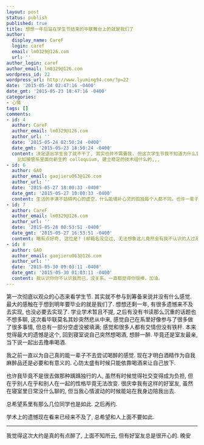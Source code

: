 ```yaml
---
layout: post
status: publish
published: true
title: 想想一年后站在学生节结束的毕联舞台上的就是我们了
author:
  display_name: CareF
  login: caref
  email: lm0329@126.com
  url: ''
author_login: caref
author_email: lm0329@126.com
wordpress_id: 22
wordpress_url: http://www.lyuming94.com/?p=22
date: '2015-05-24 02:47:16 -0400'
date_gmt: '2015-05-23 18:47:16 -0400'
categories:
- 心情
tags: []
comments:
- id: 4
  author: CareF
  author_email: lm0329@126.com
  author_url: ''
  date: '2015-05-24 02:50:24 -0400'
  date_gmt: '2015-05-23 18:50:24 -0400'
  content: 决定退出学生会了就不干了, 其实也并不需要我. 但这次学生节我不知道为什么我决定我还是想做点事情. 看看我能不能去争取一下科协主席? 还是有很多事情能做的,
    比如接管系里面向新生的 colloquium, 建立稳定的技术组什么的,,,
- id: 6
  author: GAO
  author_email: gaojieru063@126.com
  author_url: ''
  date: '2015-05-27 18:00:33 -0400'
  date_gmt: '2015-05-27 10:00:33 -0400'
  content: 生活的丰满不妨碍内心的虚空，什么能填补心灵的孤独每个人都不同。也许一辈子都填补不上呢？还是祝福一下吧。
- id: 7
  author: CareF
  author_email: lm0329@126.com
  author_url: ''
  date: '2015-05-28 00:53:51 -0400'
  date_gmt: '2015-05-27 16:53:51 -0400'
  content: 略有点好奇, 这位是? (邮箱名没见过, 无法想象这儿竟然会有我不认识的人过来看...
- id: 8
  author: GAO
  author_email: gaojieru063@126.com
  author_url: ''
  date: '2015-05-30 09:03:11 -0400'
  date_gmt: '2015-05-30 01:03:11 -0400'
  content: 我认识你你不认识我而已，没关系。一直都觉得你很棒，加油。
---
```

第一次彻底以观众的心态来看学生节. 其实就不参与到筹备来说并没有什么感觉. 最大的感触在于想到明年要毕业的就是我们了. 想想还剩一年, 有很多遗憾来不及去实现, 也没必要去实现了.
学业学术暂且不提, 之后有没有书读那么沉重的话题也不想多聊, 这次看毕联莫名其妙突然悲从中来, 感觉自己在系里好像参与了很多做了很多事情, 但总有一部分空虚没被填满; 感觉和很多人都有交情但没有铁杆. 本来觉得最大的遗憾是这个, 回到寝室说自己突然想喝酒, 想醉一醉. 毕竟还是室友最亲, 当下说一起出去撸串喝酒.

我之前一直以为自己真的能一辈子不去尝试喝醉的感觉. 现在才明白酒精作为自我麻醉品还是必要和有意义的. 心防太盛有时候只能依靠喝酒来让自己放下.

也许我毕竟不是很去做那种踽踽独行的人, 虽然有时候觉得社交变得成为负担, 但在乎别人在乎和别人在一起的性格毕竟无法改变. 很庆幸我有这样的好室友, 虽然在寝室里日常没什么聊的, 但当我心情波动的时候能站在我身边陪我出去.

总希望系里有那么几位同学也是如此. 之后再约.

学术上的遗憾现在看来已经来不及了, 总希望和人上面不要如此.

----

我觉得这次大约是真的有点醉了, 上面不知所云, 但有好室友总是很开心的. 晚安
